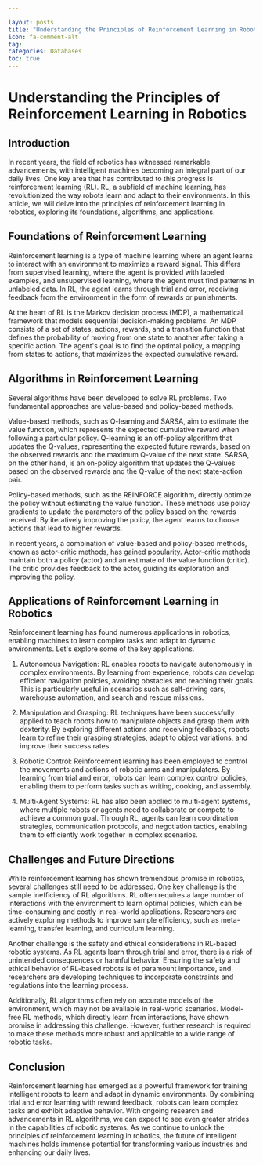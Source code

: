 ```yaml
---

layout: posts
title: "Understanding the Principles of Reinforcement Learning in Robotics"
icon: fa-comment-alt
tag:      
categories: Databases
toc: true
---
```




# Understanding the Principles of Reinforcement Learning in Robotics

## Introduction
In recent years, the field of robotics has witnessed remarkable advancements, with intelligent machines becoming an integral part of our daily lives. One key area that has contributed to this progress is reinforcement learning (RL). RL, a subfield of machine learning, has revolutionized the way robots learn and adapt to their environments. In this article, we will delve into the principles of reinforcement learning in robotics, exploring its foundations, algorithms, and applications.

## Foundations of Reinforcement Learning
Reinforcement learning is a type of machine learning where an agent learns to interact with an environment to maximize a reward signal. This differs from supervised learning, where the agent is provided with labeled examples, and unsupervised learning, where the agent must find patterns in unlabeled data. In RL, the agent learns through trial and error, receiving feedback from the environment in the form of rewards or punishments.

At the heart of RL is the Markov decision process (MDP), a mathematical framework that models sequential decision-making problems. An MDP consists of a set of states, actions, rewards, and a transition function that defines the probability of moving from one state to another after taking a specific action. The agent's goal is to find the optimal policy, a mapping from states to actions, that maximizes the expected cumulative reward.

## Algorithms in Reinforcement Learning
Several algorithms have been developed to solve RL problems. Two fundamental approaches are value-based and policy-based methods.

Value-based methods, such as Q-learning and SARSA, aim to estimate the value function, which represents the expected cumulative reward when following a particular policy. Q-learning is an off-policy algorithm that updates the Q-values, representing the expected future rewards, based on the observed rewards and the maximum Q-value of the next state. SARSA, on the other hand, is an on-policy algorithm that updates the Q-values based on the observed rewards and the Q-value of the next state-action pair.

Policy-based methods, such as the REINFORCE algorithm, directly optimize the policy without estimating the value function. These methods use policy gradients to update the parameters of the policy based on the rewards received. By iteratively improving the policy, the agent learns to choose actions that lead to higher rewards.

In recent years, a combination of value-based and policy-based methods, known as actor-critic methods, has gained popularity. Actor-critic methods maintain both a policy (actor) and an estimate of the value function (critic). The critic provides feedback to the actor, guiding its exploration and improving the policy.

## Applications of Reinforcement Learning in Robotics
Reinforcement learning has found numerous applications in robotics, enabling machines to learn complex tasks and adapt to dynamic environments. Let's explore some of the key applications.

1. Autonomous Navigation: RL enables robots to navigate autonomously in complex environments. By learning from experience, robots can develop efficient navigation policies, avoiding obstacles and reaching their goals. This is particularly useful in scenarios such as self-driving cars, warehouse automation, and search and rescue missions.

2. Manipulation and Grasping: RL techniques have been successfully applied to teach robots how to manipulate objects and grasp them with dexterity. By exploring different actions and receiving feedback, robots learn to refine their grasping strategies, adapt to object variations, and improve their success rates.

3. Robotic Control: Reinforcement learning has been employed to control the movements and actions of robotic arms and manipulators. By learning from trial and error, robots can learn complex control policies, enabling them to perform tasks such as writing, cooking, and assembly.

4. Multi-Agent Systems: RL has also been applied to multi-agent systems, where multiple robots or agents need to collaborate or compete to achieve a common goal. Through RL, agents can learn coordination strategies, communication protocols, and negotiation tactics, enabling them to efficiently work together in complex scenarios.

## Challenges and Future Directions
While reinforcement learning has shown tremendous promise in robotics, several challenges still need to be addressed. One key challenge is the sample inefficiency of RL algorithms. RL often requires a large number of interactions with the environment to learn optimal policies, which can be time-consuming and costly in real-world applications. Researchers are actively exploring methods to improve sample efficiency, such as meta-learning, transfer learning, and curriculum learning.

Another challenge is the safety and ethical considerations in RL-based robotic systems. As RL agents learn through trial and error, there is a risk of unintended consequences or harmful behavior. Ensuring the safety and ethical behavior of RL-based robots is of paramount importance, and researchers are developing techniques to incorporate constraints and regulations into the learning process.

Additionally, RL algorithms often rely on accurate models of the environment, which may not be available in real-world scenarios. Model-free RL methods, which directly learn from interactions, have shown promise in addressing this challenge. However, further research is required to make these methods more robust and applicable to a wide range of robotic tasks.

## Conclusion
Reinforcement learning has emerged as a powerful framework for training intelligent robots to learn and adapt in dynamic environments. By combining trial and error learning with reward feedback, robots can learn complex tasks and exhibit adaptive behavior. With ongoing research and advancements in RL algorithms, we can expect to see even greater strides in the capabilities of robotic systems. As we continue to unlock the principles of reinforcement learning in robotics, the future of intelligent machines holds immense potential for transforming various industries and enhancing our daily lives.